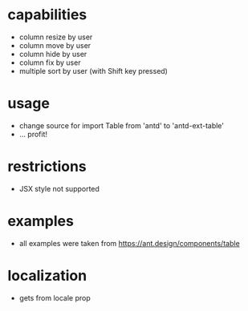 # capabilities
* column resize by user
* column move by user
* column hide by user
* column fix by user
* multiple sort by user (with Shift key pressed)

# usage
* change source for import Table from 'antd' to 'antd-ext-table'
* ... profit! 

# restrictions
* JSX style not supported

# examples
* all examples were taken from https://ant.design/components/table

# localization
* gets from locale prop